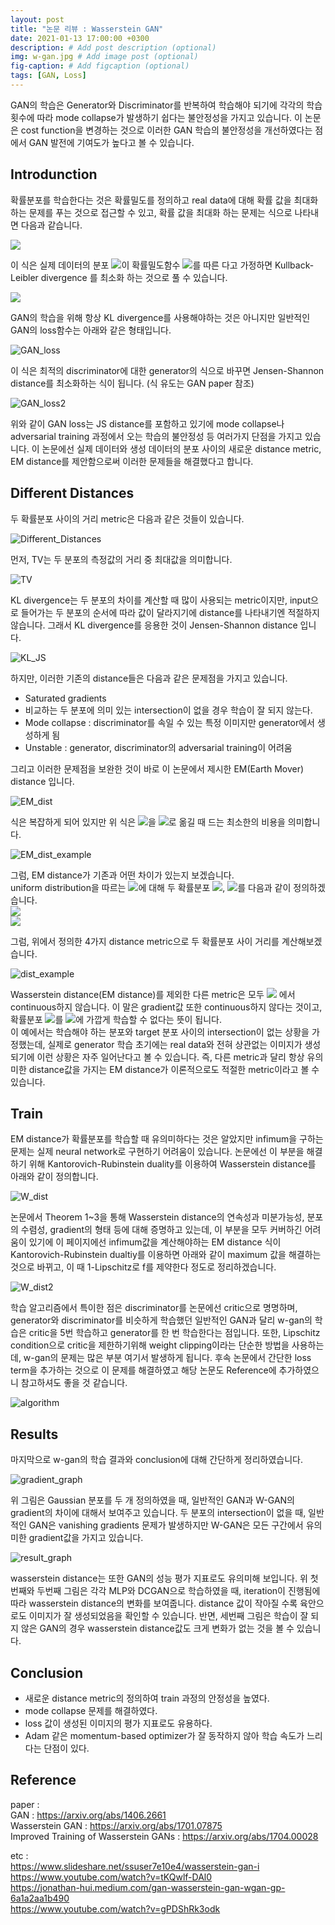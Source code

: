 ```yaml
---
layout: post
title: "논문 리뷰 : Wasserstein GAN"
date: 2021-01-13 17:00:00 +0300
description: # Add post description (optional)
img: w-gan.jpg # Add image post (optional)
fig-caption: # Add figcaption (optional)
tags: [GAN, Loss]
---
```

GAN의 학습은 Generator와 Discriminator를 반복하여 학습해야 되기에 각각의 학습 횟수에 따라 mode collapse가 발생하기 쉽다는 불안정성을 가지고 있습니다. 
이 논문은 cost function을 변경하는 것으로 이러한 GAN 학습의 불안정성을 개선하였다는 점에서 GAN 발전에 기여도가 높다고 볼 수 있습니다.

## Introdunction
확률분포를 학습한다는 것은 확률밀도를 정의하고 real data에 대해 확률 값을 최대화하는 문제를 푸는 것으로 접근할 수 있고, 확률 값을 최대화 하는 문제는 식으로 나타내면 다음과 같습니다.

<img src="https://latex.codecogs.com/svg.latex?\; \underset{\theta\in \mathbb{R}^{d}}{max}\frac{1}{m}\sum_{i=1}^{m}\log P_{\theta}(x^{(i)})" />

이 식은 실제 데이터의 분포 <img src="https://latex.codecogs.com/svg.latex?\; P_{r}" />이 확률밀도함수 <img src="https://latex.codecogs.com/svg.latex?\; P_{\theta}" />를 따른 다고 가정하면 Kullback-Leibler divergence 를 최소화 하는 것으로 풀 수 있습니다.

<img src="https://latex.codecogs.com/svg.latex?\; \min KL(\mathbb{P}_{r}||\mathbb{P}_{\theta})" />

GAN의 학습을 위해 항상 KL divergence를 사용해야하는 것은 아니지만 일반적인 GAN의 loss함수는 아래와 같은 형태입니다.

![GAN_loss]({{site.baseurl}}/assets/img/GAN_loss.jpg)

이 식은 최적의 discriminator에 대한 generator의 식으로 바꾸면 Jensen-Shannon distance를 최소화하는 식이 됩니다. (식 유도는 GAN paper 참조)

![GAN_loss2]({{site.baseurl}}/assets/img/GAN_loss_2.jpg)

위와 같이 GAN loss는 JS distance를 포함하고 있기에 mode collapse나 adversarial training 과정에서 오는 학습의 불안정성 등 여러가지 단점을 가지고 있습니다.
이 논문에선 실제 데이터와 생성 데이터의 분포 사이의 새로운 distance metric, EM distance를 제안함으로써 이러한 문제들을 해결했다고 합니다.


## Different Distances
두 확률분포 사이의 거리 metric은 다음과 같은 것들이 있습니다.

![Different_Distances]({{site.baseurl}}/assets/img/distance_metric.jpg)

먼저, TV는 두 분포의 측정값의 거리 중 최대값을 의미합니다.

![TV]({{site.baseurl}}/assets/img/tv.jpg)

KL divergence는 두 분포의 차이를 계산할 때 많이 사용되는 metric이지만, input으로 들어가는 두 분포의 순서에 따라 값이 달라지기에 distance를 나타내기엔 적절하지 않습니다.
그래서 KL divergence를 응용한 것이 Jensen-Shannon distance 입니다.

![KL_JS]({{site.baseurl}}/assets/img/kl_js.jpg)

하지만, 이러한 기존의 distance들은 다음과 같은 문제점을 가지고 있습니다.
* Saturated gradients
* 비교하는 두 분포에 의미 있는 intersection이 없을 경우 학습이 잘 되지 않는다.
* Mode collapse : discriminator를 속일 수 있는 특정 이미지만 generator에서 생성하게 됨
* Unstable : generator, discriminator의 adversarial training이 어려움 

그리고 이러한 문제점을 보완한 것이 바로 이 논문에서 제시한 EM(Earth Mover) distance 입니다.

![EM_dist]({{site.baseurl}}/assets/img/em_dist.jpg)

식은 복잡하게 되어 있지만 위 식은 <img src="https://latex.codecogs.com/svg.latex?\; P_{r}" />을 <img src="https://latex.codecogs.com/svg.latex?\; P_{g}" />로 옮길 때 드는 최소한의 비용을 의미합니다.

![EM_dist_example]({{site.baseurl}}/assets/img/em_dist_example.jpg)

그럼, EM distance가 기존과 어떤 차이가 있는지 보겠습니다.  
uniform distribution을 따르는 <img src="https://latex.codecogs.com/svg.latex?\; Z ~ U[0,1]" />에 대해 두 확률분포 <img src="https://latex.codecogs.com/svg.latex?\; P_{0}" />, <img src="https://latex.codecogs.com/svg.latex?\; P_{\theta}" />를 다음과 같이 정의하겠습니다.  
<img src="https://latex.codecogs.com/svg.latex?\; P_{0} = (0, Z) \in \mathbb{R}^{2} " />   
<img src="https://latex.codecogs.com/svg.latex?\; P_{\theta} = (\theta, Z) \in \mathbb{R}^{2} " />

그럼, 위에서 정의한 4가지 distance metric으로 두 확률분포 사이 거리를 계산해보겠습니다.

![dist_example]({{site.baseurl}}/assets/img/dist_example.jpg)

Wasserstein distance(EM distance)를 제외한 다른 metric은 모두 <img src="https://latex.codecogs.com/svg.latex?\; \theta=0 " /> 에서 continuous하지 않습니다.
이 말은 gradient값 또한 continuous하지 않다는 것이고, 확률분포 <img src="https://latex.codecogs.com/svg.latex?\; P_{\theta}" />를 <img src="https://latex.codecogs.com/svg.latex?\; P_{0}" />에 가깝게 학습할 수 없다는 뜻이 됩니다.  
이 예에서는 학습해야 하는 분포와 target 분포 사이의 intersection이 없는 상황을 가정했는데, 실제로 generator 학습 초기에는 real data와 전혀 상관없는 이미지가 생성되기에 이런 상황은 자주 일어난다고 볼 수 있습니다. 즉, 다른 metric과 달리 항상 유의미한 distance값을 가지는 EM distance가 이론적으로도 적절한 metric이라고 볼 수 있습니다.

## Train
EM distance가 확률분포를 학습할 때 유의미하다는 것은 알았지만 infimum을 구하는 문제는 실제 neural network로 구현하기 어려움이 있습니다. 논문에선 이 부분을 해결하기 위해 Kantorovich-Rubinstein duality를 이용하여 Wasserstein distance를 아래와 같이 정의합니다. 

![W_dist]({{site.baseurl}}/assets/img/W_dist.jpg)

논문에서 Theorem 1~3을 통해 Wasserstein distance의 연속성과 미분가능성, 분포의 수렴성, gradient의 형태 등에 대해 증명하고 있는데, 이 부분을 모두 커버하긴 어려움이 있기에 이 페이지에선
infimum값을 계산해야하는 EM distance 식이 Kantorovich-Rubinstein dualtiy를 이용하면 아래와 같이 maximum 값을 해결하는 것으로 바뀌고, 이 때 1-Lipschitz로 f를 제약한다 정도로 정리하겠습니다.

![W_dist2]({{site.baseurl}}/assets/img/max_problem_w_dist.jpg)

학습 알고리즘에서 특이한 점은 discriminator를 논문에선 critic으로 명명하며, generator와 discriminator를 비슷하게 학습했던 일반적인 GAN과 달리 w-gan의 학습은
critic을 5번 학습하고 generator를 한 번 학습한다는 점입니다. 또한, Lipschitz condition으로 critic을 제한하기위해 weight clipping이라는 단순한 방법을 사용하는데,
w-gan의 문제는 많은 부분 여기서 발생하게 됩니다. 후속 논문에서 간단한 loss term을 추가하는 것으로 이 문제를 해결하였고 해당 논문도 Reference에 추가하였으니 참고하셔도 좋을 것 같습니다.

![algorithm]({{site.baseurl}}/assets/img/w-gan_training_algorithm.jpg)

## Results
마지막으로 w-gan의 학습 결과와 conclusion에 대해 간단하게 정리하였습니다.

![gradient_graph]({{site.baseurl}}/assets/img/gradient_graph.jpg)

위 그림은 Gaussian 분포를 두 개 정의하였을 때, 일반적인 GAN과 W-GAN의 gradient의 차이에 대해서 보여주고 있습니다. 두 분포의 intersection이 없을 때, 일반적인 GAN은 vanishing gradients
문제가 발생하지만 W-GAN은 모든 구간에서 유의미한 gradient값을 가지고 있습니다.

![result_graph]({{site.baseurl}}/assets/img/w-gan_result_graph.jpg)

wasserstein distance는 또한 GAN의 성능 평가 지표로도 유의미해 보입니다. 위 첫번째와 두번째 그림은 각각 MLP와 DCGAN으로 학습하였을 때, iteration이 진행됨에 따라 wasserstein distance의 변화를 보여줍니다. distance 값이 작아질 수록 육안으로도 이미지가 잘 생성되었음을 확인할 수 있습니다. 반면, 세번째 그림은 학습이 잘 되지 않은 GAN의 경우 wasserstein distance값도 크게 변화가 없는 것을 볼 수 있습니다.

## Conclusion
* 새로운 distance metric의 정의하여 train 과정의 안정성을 높였다.
* mode collapse 문제를 해결하였다.
* loss 값이 생성된 이미지의 평가 지표로도 유용하다.
* Adam 같은 momentum-based optimizer가 잘 동작하지 않아 학습 속도가 느리다는 단점이 있다.

## Reference
paper :  
GAN : https://arxiv.org/abs/1406.2661  
Wasserstein GAN : https://arxiv.org/abs/1701.07875  
Improved Training of Wasserstein GANs : https://arxiv.org/abs/1704.00028  

etc :  
https://www.slideshare.net/ssuser7e10e4/wasserstein-gan-i  
https://www.youtube.com/watch?v=tKQwlf-DAl0  
https://jonathan-hui.medium.com/gan-wasserstein-gan-wgan-gp-6a1a2aa1b490  
https://www.youtube.com/watch?v=gPDShRk3odk






